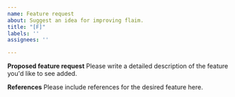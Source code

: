 ```yaml
---
name: Feature request
about: Suggest an idea for improving flaim.
title: "[F]"
labels: ''
assignees: ''

---
```


**Proposed feature request**
Please write a detailed description of the feature you'd like to see added.

**References**
Please include references for the desired feature here.
